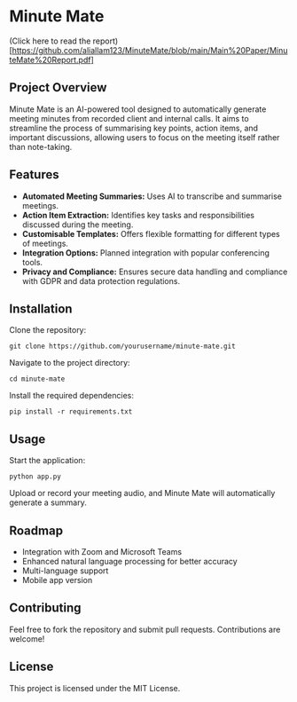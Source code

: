 # Minute Mate

(Click here to read the report)[https://github.com/aliallam123/MinuteMate/blob/main/Main%20Paper/MinuteMate%20Report.pdf]

## Project Overview
Minute Mate is an AI-powered tool designed to automatically generate meeting minutes from recorded client and internal calls. It aims to streamline the process of summarising key points, action items, and important discussions, allowing users to focus on the meeting itself rather than note-taking.

## Features
- **Automated Meeting Summaries:** Uses AI to transcribe and summarise meetings.
- **Action Item Extraction:** Identifies key tasks and responsibilities discussed during the meeting.
- **Customisable Templates:** Offers flexible formatting for different types of meetings.
- **Integration Options:** Planned integration with popular conferencing tools.
- **Privacy and Compliance:** Ensures secure data handling and compliance with GDPR and data protection regulations.

## Installation
Clone the repository:
```
git clone https://github.com/yourusername/minute-mate.git
```
Navigate to the project directory:
```
cd minute-mate
```
Install the required dependencies:
```
pip install -r requirements.txt
```

## Usage
Start the application:
```
python app.py
```
Upload or record your meeting audio, and Minute Mate will automatically generate a summary.

## Roadmap
- Integration with Zoom and Microsoft Teams
- Enhanced natural language processing for better accuracy
- Multi-language support
- Mobile app version

## Contributing
Feel free to fork the repository and submit pull requests. Contributions are welcome!

## License
This project is licensed under the MIT License.


